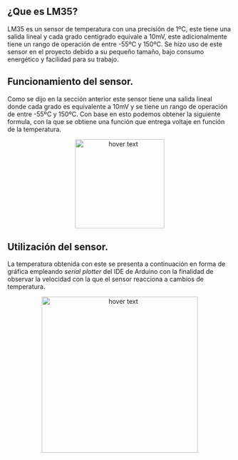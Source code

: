 ## ¿Que es LM35?

LM35 es un sensor de temperatura con una precisión de 1ºC, este tiene una salida lineal y cada grado centígrado equivale a 10mV, este adicionalmente tiene un rango de operación de entre -55ºC y 150ºC. Se hizo uso de este sensor en el proyecto debido a su pequeño tamaño, bajo consumo energético y facilidad para su trabajo.

## Funcionamiento del sensor.

Como se dijo en la sección anterior este sensor tiene una salida lineal donde cada grado es equivalente a 10mV y se tiene un rango de operación de entre -55ºC y 150ºC. Con base en esto podemos obtener la siguiente formula, con la que se obtiene una función que entrega voltaje en función de la temperatura. 

<p align="center">
  <img src="https://github.com/pavanegasg/Sistemas-Embebidos/blob/master/Manuales/Sensores/LM35/FormulaV.PNG" width="200" title="hover text">
</p>

## Utilización del sensor.

La temperatura obtenida con este se presenta a continuación en forma de gráfica empleando _serial plotter_ del IDE de Arduino con la finalidad de observar la velocidad con la que el sensor reacciona a cambios de temperatura.

<p align="center">
  <img src="https://github.com/pavanegasg/Sistemas-Embebidos/blob/master/Manuales/Sensores/LM35/LM35.png" width="350" title="hover text">
</p>

